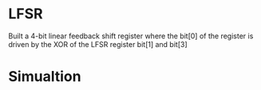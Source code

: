 # LFSR

Built a 4-bit linear feedback shift register where the bit[0] of the register is driven by the XOR of the LFSR register bit[1] and bit[3]


# Simualtion 
